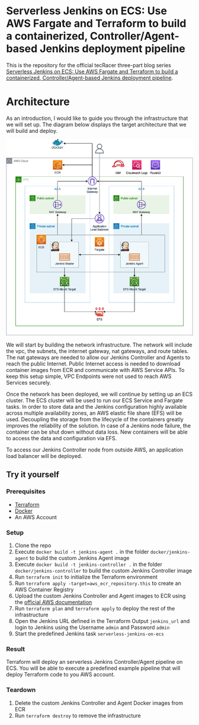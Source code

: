 # Serverless Jenkins on ECS: Use AWS Fargate and Terraform to build a containerized, Controller/Agent-based Jenkins deployment pipeline

This is the repository for the official tecRacer three-part blog series [Serverless Jenkins on ECS: Use AWS Fargate and Terraform to build a containerized, Controller/Agent-based Jenkins deployment pipeline](https://www.tecracer.com/blog/2023/03/version-control-your-database-use-flyway-on-aws-to-automate-database-migrations-and-increase-deployment-reliability.html).

# Architecture

As an introduction, I would like to guide you through the infrastructure that we will set up. The diagram below displays the target architecture that we will build and deploy.

![architecture](media/architecture.png)

We will start by building the network infrastructure. The network will include the vpc, the subnets, the internet gateway, nat gateways, and route tables. The nat gateways are needed to allow our Jenkins Controller and Agents to reach the public Internet. Public Internet access is needed to download container images from ECR and communicate with AWS Service APIs. To keep this setup simple, VPC Endpoints were not used to reach AWS Services securely.

Once the network has been deployed, we will continue by setting up an ECS cluster. The ECS cluster will be used to run our ECS Service and Fargate tasks. In order to store data and the Jenkins configuration highly available across multiple availability zones, an AWS elastic file share (EFS) will be used. Decoupling the storage from the lifecycle of the containers greatly improves the reliability of the solution. In case of a Jenkins node failure, the container can be shut down without data loss. New containers will be able to access the data and configuration via EFS.

To access our Jenkins Controller node from outside AWS, an application load balancer will be deployed.

## Try it yourself

### Prerequisites

- [Terraform](https://developer.hashicorp.com/terraform/downloads)
- [Docker](https://www.docker.com/)
- An AWS Account

### Setup

1. Clone the repo
2. Execute `docker build -t jenkins-agent .` in the folder `docker/jenkins-agent` to build the custom Jenkins Agent image
3. Execute `docker build -t jenkins-controller .` in the folder `docker/jenkins-controller` to build the custom Jenkins Controller image
4. Run `terraform init` to initialize the Terraform environment
5. Run `terraform apply -target=aws_ecr_repository.this` to create an AWS Container Registry
6. Upload the custom Jenkins Controller and Agent images to ECR using the [official AWS documentation](https://docs.aws.amazon.com/AmazonECR/latest/userguide/docker-push-ecr-image.html)
7. Run `terraform plan` and `terraform apply` to deploy the rest of the infrastructure
8. Open the Jenkins URL defined in the Terraform Output `jenkins_url` and login to Jenkins using the Username `admin` and Password `admin`
9. Start the predefined Jenkins task `serverless-jenkins-on-ecs`

### Result

Terraform will deploy an serverless Jenkins Controller/Agent pipeline on ECS. You will be able to execute a predefined example pipeline that will deploy Terraform code to you AWS account.

### Teardown

1. Delete the custom Jenkins Controller and Agent Docker images from ECR
2. Run `terraform destroy` to remove the infrastructure
